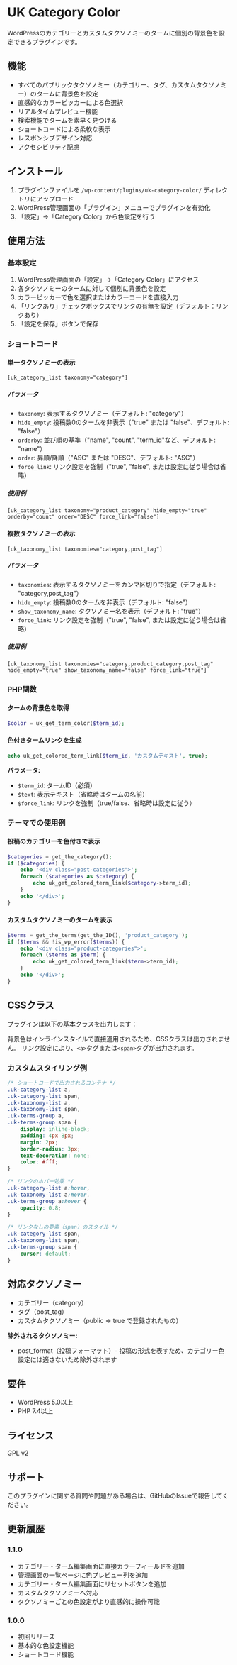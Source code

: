 # UK Category Color

WordPressのカテゴリーとカスタムタクソノミーのタームに個別の背景色を設定できるプラグインです。

## 機能

- すべてのパブリックタクソノミー（カテゴリー、タグ、カスタムタクソノミー）のタームに背景色を設定
- 直感的なカラーピッカーによる色選択
- リアルタイムプレビュー機能
- 検索機能でタームを素早く見つける
- ショートコードによる柔軟な表示
- レスポンシブデザイン対応
- アクセシビリティ配慮

## インストール

1. プラグインファイルを `/wp-content/plugins/uk-category-color/` ディレクトリにアップロード
2. WordPress管理画面の「プラグイン」メニューでプラグインを有効化
3. 「設定」→「Category Color」から色設定を行う

## 使用方法

### 基本設定

1. WordPress管理画面の「設定」→「Category Color」にアクセス
2. 各タクソノミーのタームに対して個別に背景色を設定
3. カラーピッカーで色を選択またはカラーコードを直接入力
4. 「リンクあり」チェックボックスでリンクの有無を設定（デフォルト：リンクあり）
5. 「設定を保存」ボタンで保存

### ショートコード

#### 単一タクソノミーの表示

```
[uk_category_list taxonomy="category"]
```

##### パラメータ
- `taxonomy`: 表示するタクソノミー（デフォルト: "category"）
- `hide_empty`: 投稿数0のタームを非表示（"true" または "false"、デフォルト: "false"）
- `orderby`: 並び順の基準（"name", "count", "term_id"など、デフォルト: "name"）
- `order`: 昇順/降順（"ASC" または "DESC"、デフォルト: "ASC"）
- `force_link`: リンク設定を強制（"true", "false", または設定に従う場合は省略）

##### 使用例
```
[uk_category_list taxonomy="product_category" hide_empty="true" orderby="count" order="DESC" force_link="false"]
```

#### 複数タクソノミーの表示

```
[uk_taxonomy_list taxonomies="category,post_tag"]
```

##### パラメータ
- `taxonomies`: 表示するタクソノミーをカンマ区切りで指定（デフォルト: "category,post_tag"）
- `hide_empty`: 投稿数0のタームを非表示（デフォルト: "false"）
- `show_taxonomy_name`: タクソノミー名を表示（デフォルト: "true"）
- `force_link`: リンク設定を強制（"true", "false", または設定に従う場合は省略）

##### 使用例
```
[uk_taxonomy_list taxonomies="category,product_category,post_tag" hide_empty="true" show_taxonomy_name="false" force_link="true"]
```

### PHP関数

#### タームの背景色を取得

```php
$color = uk_get_term_color($term_id);
```

#### 色付きタームリンクを生成

```php
echo uk_get_colored_term_link($term_id, 'カスタムテキスト', true);
```

**パラメータ:**
- `$term_id`: タームID（必須）
- `$text`: 表示テキスト（省略時はタームの名前）
- `$force_link`: リンクを強制（true/false、省略時は設定に従う）

### テーマでの使用例

#### 投稿のカテゴリーを色付きで表示

```php
$categories = get_the_category();
if ($categories) {
    echo '<div class="post-categories">';
    foreach ($categories as $category) {
        echo uk_get_colored_term_link($category->term_id);
    }
    echo '</div>';
}
```

#### カスタムタクソノミーのタームを表示

```php
$terms = get_the_terms(get_the_ID(), 'product_category');
if ($terms && !is_wp_error($terms)) {
    echo '<div class="product-categories">';
    foreach ($terms as $term) {
        echo uk_get_colored_term_link($term->term_id);
    }
    echo '</div>';
}
```

## CSSクラス

プラグインは以下の基本クラスを出力します：

背景色はインラインスタイルで直接適用されるため、CSSクラスは出力されません。
リンク設定により、`<a>`タグまたは`<span>`タグが出力されます。

### カスタムスタイリング例

```css
/* ショートコードで出力されるコンテナ */
.uk-category-list a,
.uk-category-list span,
.uk-taxonomy-list a,
.uk-taxonomy-list span,
.uk-terms-group a,
.uk-terms-group span {
    display: inline-block;
    padding: 4px 8px;
    margin: 2px;
    border-radius: 3px;
    text-decoration: none;
    color: #fff;
}

/* リンクのホバー効果 */
.uk-category-list a:hover,
.uk-taxonomy-list a:hover,
.uk-terms-group a:hover {
    opacity: 0.8;
}

/* リンクなしの要素（span）のスタイル */
.uk-category-list span,
.uk-taxonomy-list span,
.uk-terms-group span {
    cursor: default;
}
```

## 対応タクソノミー

- カテゴリー（category）
- タグ（post_tag）
- カスタムタクソノミー（public => true で登録されたもの）

**除外されるタクソノミー:**
- post_format（投稿フォーマット）- 投稿の形式を表すため、カテゴリー色設定には適さないため除外されます

## 要件

- WordPress 5.0以上
- PHP 7.4以上

## ライセンス

GPL v2

## サポート

このプラグインに関する質問や問題がある場合は、GitHubのIssueで報告してください。

## 更新履歴

### 1.1.0
- カテゴリー・ターム編集画面に直接カラーフィールドを追加
- 管理画面の一覧ページに色プレビュー列を追加
- カテゴリー・ターム編集画面にリセットボタンを追加
- カスタムタクソノミーへ対応
- タクソノミーごとの色設定がより直感的に操作可能

### 1.0.0
- 初回リリース
- 基本的な色設定機能
- ショートコード機能